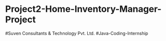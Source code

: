 # Project2-Home-Inventory-Manager-Project
#Suven Consultants & Technology Pvt. Ltd.
#Java-Coding-Internship

   

